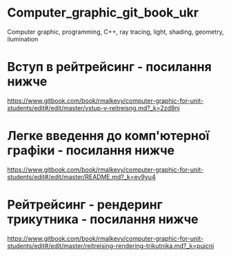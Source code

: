 # Computer_graphic_git_book_ukr
Computer graphic, programming, C++, ray tracing, light, shading, geometry, ilumination

# Вступ в рейтрейсинг - посилання нижче 
https://www.gitbook.com/book/rmalkevy/computer-graphic-for-unit-students/edit#/edit/master/vstup-v-reitreisng.md?_k=2zd9nj

# Легке введення до комп'ютерної графіки - посилання нижче
https://www.gitbook.com/book/rmalkevy/computer-graphic-for-unit-students/edit#/edit/master/README.md?_k=ev9yu4

# Рейтрейсинг - рендеринг трикутника - посилання нижче
https://www.gitbook.com/book/rmalkevy/computer-graphic-for-unit-students/edit#/edit/master/reitreising-rendering-trikutnika.md?_k=pujcnj
